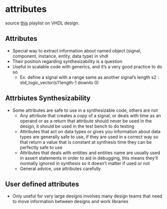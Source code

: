 # attributes
source [this](https://www.youtube.com/playlist?list=PLyWAP9QBe16p2HXVcyEgGAFicXJI797jK) playlist on VHDL design.

## Attributes
- Special way to extract information about named object (signal, component, instance, entity, data type) in vhdl
- Their position regarding synthesizability is a question
- Useful in scalable code with generics, and it’s a very good practice to do so
    - Ex. define a signal with a range same as another signal’s length s2 : std_logic_vector(s1’length-1 downto 0) 

## Attrbiutes Synthesizability 
- Some attributes are safe to use in a synthesizable code, others are not
   - Any attribute that creates a copy of a signal, or deals with time as an operand or as a return that attribute should never be used in the design, it should be used in the test bench to do testing
   - Attributes that act on data types or gives you information about data types are generally safe to use, if they are used in a correct way so that return a value that is constant at synthesis time they can be perfectly safe to use
   - Attributes that deals with entities and entities name are usually used in assert statements in order to aid in debugging, this means they’ll normally ignored in synthesis so it doesn’t matter if used or not
   - General advice, use attributes carefully 

## User defined attributes 
   - Only useful for very large designs involves many design teams that need to move information between designs and work libraries
